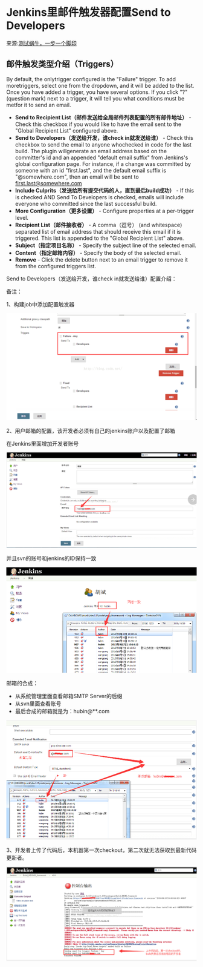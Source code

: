 # Jenkins里邮件触发器配置Send to Developers

来源:[测试蜗牛，一步一个脚印](http://blog.csdn.net/hwhua1986/article/details/47975257)

## 邮件触发类型介绍（Triggers）
By default, the onlytrigger configured is the "Failure" trigger.  To add moretriggers, select one from the dropdown, and it will be added to the list. Once you have added a trigger, you have several options.  If you click "?"(question mark) next to a trigger, it will tell you what conditions must be metfor it to send an email.

* **Send to Recipient List（邮件发送给全局邮件列表配置的所有邮件地址）** - Check this checkbox if you would like to have the email sent to the "Global Recipient List" configured above.
* **Send to Developers（发送给开发，谁check in就发送给谁）** - Check this checkbox to send the email to anyone whochecked in code for the last build.  The plugin willgenerate an email address based on the committer's id and an appended "default email suffix" from Jenkins's global configuration page.  For instance, if a change was committed by someone with an id "first.last", and the default email suffix is "@somewhere.com", then an email will be sent to first.last@somewhere.com
* **Include Culprits（发送给所有提交代码的人，直到最后build成功）** - If this is checked AND Send To Developers is checked, emails will include everyone who committed since the last successful build.
* **More Configuration（更多设置）** - Configure properties at a per-trigger level.
* **Recipient List（邮件接收者）** - A comma（逗号） (and whitespace) separated list of email address that should receive this email if it is triggered.  This list is appended to the "Global Recipient List" above.
* **Subject（指定项目名称）** - Specify the subject line of the selected email.
* **Content（指定邮箱内容）** - Specify the body of the selected email.
* **Remove** - Click the delete button next to an email trigger to remove it from the configured triggers list.

Send to Developers（发送给开发，谁check in就发送给谁）配置介绍：

备注：

1、构建job中添加配置触发器

![](12/1.png)

2、用户邮箱的配置，该开发者必须有自己的jenkins账户以及配置了邮箱

在Jenkins里面增加开发者账号

![](12/2.jpeg)

并且svn的账号和jenkins的ID保持一致

![](12/3.png)

邮箱的合成：

* 从系统管理里面查看邮箱SMTP Server的后缀
* 从svn里面查看账号
* 最后合成的邮箱就是为：hubin@**.com

![](12/4.jpeg)

3、开发者上传了代码后，本机器第一次checkout，第二次就无法获取到最新代码更新者。

![](12/5.jpeg)